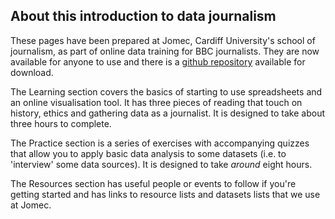 ## About this introduction to data journalism

These pages have been prepared at Jomec, Cardiff University's school of journalism, as part of online data training for BBC journalists. They are now available for anyone to use and there is a [github repository](https://github.com/aodhanlutetiae/dj) available for download.

The Learning section covers the basics of starting to use spreadsheets and an online visualisation tool. It has three pieces of reading that touch on history, ethics and gathering data as a journalist. It is designed to take about three hours to complete.

The Practice section is a series of exercises with accompanying quizzes that allow you to apply basic data analysis to some datasets (i.e. to 'interview' some data sources). It is designed to take *around* eight hours.

The Resources section has useful people or events to follow if you're getting started and has links to resource lists and datasets lists that we use at Jomec.
